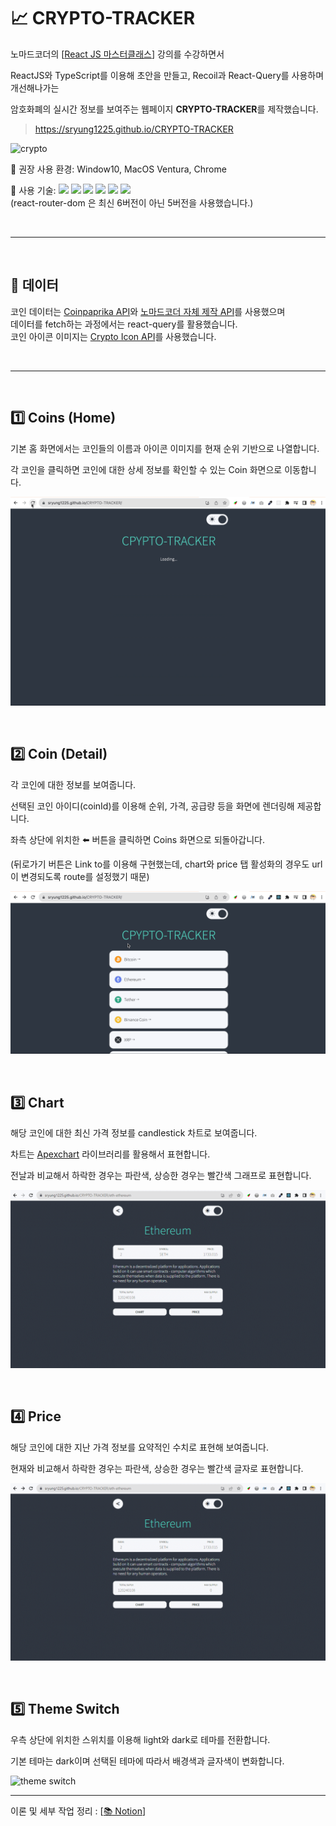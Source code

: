 # 📈 CRYPTO-TRACKER

노마드코더의 [[React JS 마스터클래스](https://nomadcoders.co/react-masterclass)] 강의를 수강하면서 <br>

ReactJS와 TypeScript를 이용해 초안을 만들고, Recoil과 React-Query를 사용하며 개선해나가는 <br>

암호화폐의 실시간 정보를 보여주는 웹페이지 **CRYPTO-TRACKER**를 제작했습니다.

> https://sryung1225.github.io/CRYPTO-TRACKER

![crypto](./assets/all-in-one.gif) <br>

🚩 권장 사용 환경: Window10, MacOS Ventura, Chrome <br>

🚩 사용 기술: <img src="https://img.shields.io/badge/React-61DAFB?style=flat-square&logo=React&logoColor=black"/> <img src="https://img.shields.io/badge/Typescript-3178C6?style=flat-square&logo=Typescript&logoColor=white"/> <img src="https://img.shields.io/badge/React%20Query-FF4154.svg?style&logo=React-Query&logoColor=white"/> <img src="https://img.shields.io/badge/React%20Router-CA4245.svg?style&logo=React-Router&logoColor=white"> <img src="https://img.shields.io/badge/Recoil-3578E5?style=flat-square&logo=recoil&logoColor=white"/> <img src="https://img.shields.io/badge/Styled_Components-DB7093?style=flat-square&logo=styled-components&logoColor=white"/> <br>
(react-router-dom 은 최신 6버전이 아닌 5버전을 사용했습니다.) <br>

<br>

---

<br>

## 📀 데이터

코인 데이터는 [Coinpaprika API](https://api.coinpaprika.com/v1/coins)와 [노마드코더 자체 제작 API](https://ohlcv-api.nomadcoders.workers.dev/?coinId=btc-bitcoin)를 사용했으며 <br>
데이터를 fetch하는 과정에서는 react-query를 활용했습니다. <br>
코인 아이콘 이미지는 [Crypto Icon API](https://coinicons-api.vercel.app/)를 사용했습니다. <br>

<br>

---

<br>

## 1️⃣ Coins (Home)

기본 홈 화면에서는 코인들의 이름과 아이콘 이미지를 현재 순위 기반으로 나열합니다. <br>

각 코인을 클릭하면 코인에 대한 상세 정보를 확인할 수 있는 Coin 화면으로 이동합니다. <br>

![coins](./assets/coins.gif) <br>

<br>

## 2️⃣ Coin (Detail)

각 코인에 대한 정보를 보여줍니다. <br>

선택된 코인 아이디(coinId)를 이용해 순위, 가격, 공급량 등을 화면에 렌더링해 제공합니다. <br>

좌측 상단에 위치한 ⬅️ 버튼을 클릭하면 Coins 화면으로 되돌아갑니다. <br>

(뒤로가기 버튼은 Link to를 이용해 구현했는데, chart와 price 탭 활성화의 경우도 url이 변경되도록 route를 설정했기 때문)

![coin](./assets/coin.gif) <br>

<br>

## 3️⃣ Chart

해당 코인에 대한 최신 가격 정보를 candlestick 차트로 보여줍니다. <br>

차트는 [Apexchart](https://apexcharts.com/) 라이브러리를 활용해서 표현합니다. <br>

전날과 비교해서 하락한 경우는 파란색, 상승한 경우는 빨간색 그래프로 표현합니다. <br>

![chart](./assets/chart.gif) <br>

<br>

## 4️⃣ Price

해당 코인에 대한 지난 가격 정보를 요약적인 수치로 표현해 보여줍니다. <br>

현재와 비교해서 하락한 경우는 파란색, 상승한 경우는 빨간색 글자로 표현합니다. <br>

![price](./assets/price.gif) <br>

<br>

## 5️⃣ Theme Switch

우측 상단에 위치한 스위치를 이용해 light와 dark로 테마를 전환합니다. <br>

기본 테마는 dark이며 선택된 테마에 따라서 배경색과 글자색이 변화합니다. <br>

![theme switch](./assets/theme.gif) <br>

---

이론 및 세부 작업 정리 : [[📚 Notion](https://eve1225.notion.site/3-5-5-0-6-4-23dfd7da3caf4f7ebe9799636d4598b4?pvs=4)] <br>
